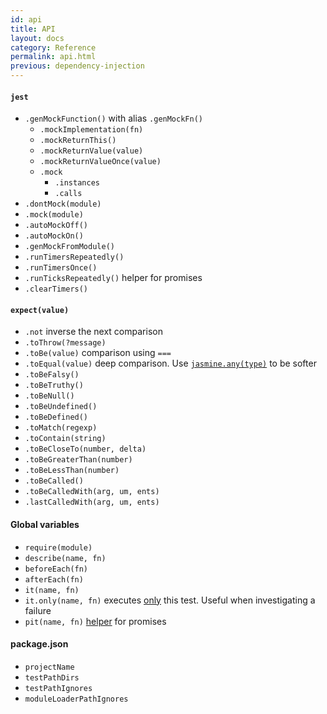 ```yaml
---
id: api
title: API
layout: docs
category: Reference
permalink: api.html
previous: dependency-injection
---
```


#### `jest`

  - `.genMockFunction()` with alias `.genMockFn()`
    - `.mockImplementation(fn)`
    - `.mockReturnThis()`
    - `.mockReturnValue(value)`
    - `.mockReturnValueOnce(value)`
    - `.mock`
      - `.instances`
      - `.calls`
  - `.dontMock(module)`
  - `.mock(module)`
  - `.autoMockOff()`
  - `.autoMockOn()`
  - `.genMockFromModule()`
  - `.runTimersRepeatedly()`
  - `.runTimersOnce()`
  - `.runTicksRepeatedly()` helper for promises
  - `.clearTimers()`

#### `expect(value)`

  - `.not` inverse the next comparison
  - `.toThrow(?message)`
  - `.toBe(value)` comparison using `===`
  - `.toEqual(value)` deep comparison. Use [`jasmine.any(type)`](http://jasmine.github.io/1.3/introduction.html#section-Matching_Anything_with_<code>jasmine.any</code>) to be softer
  - `.toBeFalsy()`
  - `.toBeTruthy()`
  - `.toBeNull()`
  - `.toBeUndefined()`
  - `.toBeDefined()`
  - `.toMatch(regexp)`
  - `.toContain(string)`
  - `.toBeCloseTo(number, delta)`
  - `.toBeGreaterThan(number)`
  - `.toBeLessThan(number)`
  - `.toBeCalled()`
  - `.toBeCalledWith(arg, um, ents)`
  - `.lastCalledWith(arg, um, ents)`

#### Global variables

  - `require(module)`
  - `describe(name, fn)`
  - `beforeEach(fn)`
  - `afterEach(fn)`
  - `it(name, fn)`
  - `it.only(name, fn)` executes [only](https://github.com/davemo/jasmine-only) this test. Useful when investigating a failure
  - `pit(name, fn)` [helper](https://www.npmjs.org/package/jasmine-pit) for promises

#### package.json

 - `projectName`
 - `testPathDirs`
 - `testPathIgnores`
 - `moduleLoaderPathIgnores`
